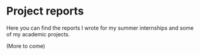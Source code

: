 # Project reports

Here you can find the reports I wrote for my summer internships and some of my academic projects.

(More to come)
